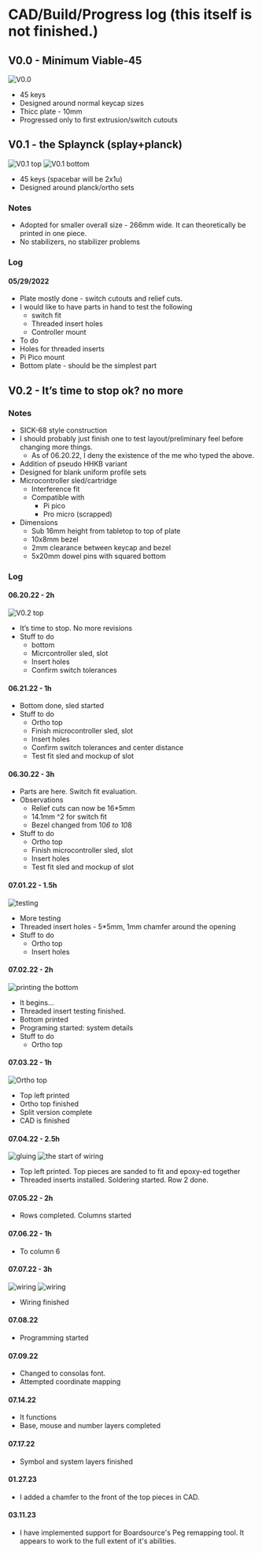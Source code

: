 # CAD/Build/Progress log (this itself is not finished.)
## V0.0 - Minimum Viable-45
![V0.0](/images/plate_v0.0_final_state.PNG)
- 45 keys
- Designed around normal keycap sizes
- Thicc plate - 10mm
- Progressed only to first extrusion/switch cutouts
## V0.1 - the Splaynck (splay+planck)
![V0.1 top](/images/plate_v0.1_top.PNG)
![V0.1 bottom](/images/plate_v0.1_bottom.PNG)
- 45 keys (spacebar will be 2x1u)
- Designed around planck/ortho sets
### Notes
- Adopted for smaller overall size - 266mm wide. It can theoretically be printed in one piece.
- No stabilizers, no stabilizer problems
### Log
#### 05/29/2022 
- Plate mostly done - switch cutouts and relief cuts.
- I would like to have parts in hand to test the following
    - switch fit
    - Threaded insert holes
    - Controller mount
- To do 
- Holes for threaded inserts
- Pi Pico mount
- Bottom plate - should be the simplest part
## V0.2 - It’s time to stop ok? no more
### Notes
- SICK-68 style construction
- I should probably just finish one to test layout/preliminary feel before changing more things.
    - As of 06.20.22, I deny the existence of the me who typed the above.
- Addition of pseudo HHKB variant
- Designed for blank uniform profile sets
- Microcontroller sled/cartridge
    - Interference fit
    - Compatible with 
        - Pi pico
        - Pro micro (scrapped)
- Dimensions
    - Sub 16mm height from tabletop to top of plate
    - 10x8mm bezel
    - 2mm clearance between keycap and bezel
    - 5x20mm dowel pins with squared bottom
### Log
#### 06.20.22 - 2h
![V0.2 top](/images/top_v0.2_finished.png)
- It’s time to stop. No more revisions
- Stuff to do 
    - bottom
    - Micrcontroller sled, slot
    - Insert holes
    - Confirm switch tolerances
#### 06.21.22 - 1h
- Bottom done, sled started
- Stuff to do 
    - Ortho top
    - Finish microcontroller sled, slot
    - Insert holes
    - Confirm switch tolerances and center distance
    - Test fit sled and mockup of slot
#### 06.30.22 - 3h
- Parts are here. Switch fit evaluation. 
- Observations
    - Relief cuts can now be 16*5mm
    - 14.1mm ^2 for switch fit
    - Bezel changed from 10*6 to 10*8
- Stuff to do
    - Ortho top
    - Finish microcontroller sled, slot
    - Insert holes
    - Test fit sled and mockup of slot
#### 07.01.22 - 1.5h
![testing](/images/testing_for_fit.jpg)
- More testing
- Threaded insert holes - 5*5mm, 1mm chamfer around the opening
- Stuff to do
    - Ortho top
    - Insert holes
#### 07.02.22 - 2h
![printing the bottom](/images/printing_the_bottom.jpg)
 - It begins…
 - Threaded insert testing finished.
 - Bottom printed
 - Programing started: system details
 - Stuff to do
    - Ortho top
#### 07.03.22 - 1h
![Ortho top](/images/ortho_top_v0.2_finished.png)
- Top left printed
- Ortho top finished
- Split version complete
- CAD is finished
#### 07.04.22 - 2.5h
![gluing](/images/IMG-5250.jpg)
![the start of wiring](/images/IMG-5256.jpg)
- Top left printed. Top pieces are sanded to fit and epoxy-ed together
- Threaded inserts installed. Soldering started. Row 2 done.
#### 07.05.22 - 2h
- Rows completed. Columns started
#### 07.06.22 - 1h
- To column 6
#### 07.07.22 - 3h
![wiring](/images/all_wired.jpg)
![wiring](/images/IMG-5255.jpg)
- Wiring finished
#### 07.08.22
- Programming started
#### 07.09.22
- Changed to consolas font. 
- Attempted coordinate mapping
#### 07.14.22
- It functions
- Base, mouse and number layers completed
#### 07.17.22
- Symbol and system layers finished
#### 01.27.23
- I added a chamfer to the front of the top pieces in CAD.
#### 03.11.23
- I have implemented support for Boardsource's Peg remapping tool. It appears to work to the full extent of it's abilities.
